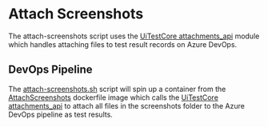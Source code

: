 # Attach Screenshots

The attach-screenshots script uses the [UiTestCore attachments_api](https://github.com/nhsuk/ui-test-core/blob/master/uitestcore/utilities/attachments_api.py)
module which handles attaching files to test result records on Azure DevOps.

## DevOps Pipeline

The [attach-screenshots.sh](./attach-screenshots.sh) script will spin up a container from the [AttachScreenshots](./AttachScreenshots.dockerfile) 
dockerfile image which calls the [UiTestCore attachments_api](https://github.com/nhsuk/ui-test-core/blob/master/uitestcore/utilities/attachments_api.py) 
to attach all files in the screenshots folder to the Azure DevOps pipeline as test results.